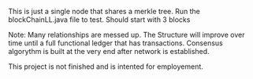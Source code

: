 This is just a single node that shares a merkle tree. 
Run the blockChainLL.java file to test. Should start with 3 blocks

Note:
Many relationships are messed up. The Structure will improve over time until a full functional ledger that has transactions.
Consensus algorythm is built at the very end after network is established.

This project is not finished and is intented for employement.
